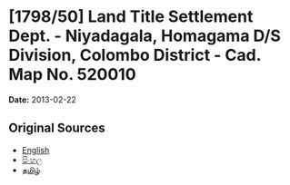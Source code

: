 # [1798/50] Land Title Settlement Dept. - Niyadagala, Homagama D/S Division, Colombo District - Cad. Map No. 520010

**Date:** 2013-02-22

## Original Sources

- [English](https://documents.gov.lk/view/extra-gazettes/2013/2/1798-50_E.pdf)
- [සිංහල](https://documents.gov.lk/view/extra-gazettes/2013/2/1798-50_S.pdf)
- [தமிழ்](https://documents.gov.lk/view/extra-gazettes/2013/2/1798-50_T.pdf)

